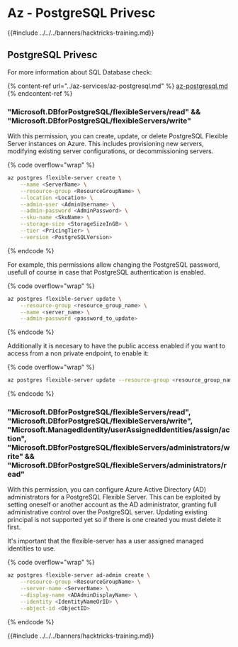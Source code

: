 # Az - PostgreSQL Privesc

{{#include ../../../banners/hacktricks-training.md}}

## PostgreSQL Privesc
For more information about SQL Database check:

{% content-ref url="../az-services/az-postgresql.md" %}
[az-postgresql.md](../az-services/az-postgresql.md)
{% endcontent-ref %}

### "Microsoft.DBforPostgreSQL/flexibleServers/read" && "Microsoft.DBforPostgreSQL/flexibleServers/write"

With this permission, you can create, update, or delete PostgreSQL Flexible Server instances on Azure. This includes provisioning new servers, modifying existing server configurations, or decommissioning servers.

{% code overflow="wrap" %}
```bash
az postgres flexible-server create \
    --name <ServerName> \
    --resource-group <ResourceGroupName> \
    --location <Location> \
    --admin-user <AdminUsername> \
    --admin-password <AdminPassword> \
    --sku-name <SkuName> \
    --storage-size <StorageSizeInGB> \
    --tier <PricingTier> \
    --version <PostgreSQLVersion>
```
{% endcode %}

For example, this permissions allow changing the PostgreSQL password, usefull of course in case that PostgreSQL authentication is enabled.

{% code overflow="wrap" %}
```bash
az postgres flexible-server update \
    --resource-group <resource_group_name> \
    --name <server_name> \
    --admin-password <password_to_update>
```
{% endcode %}

Additionally it is necesary to have the public access enabled if you want to access from a non private endpoint, to enable it:

{% code overflow="wrap" %}
```bash
az postgres flexible-server update --resource-group <resource_group_name> --server-name <server_name> --public-access Enabled
```
{% endcode %}

### "Microsoft.DBforPostgreSQL/flexibleServers/read", "Microsoft.DBforPostgreSQL/flexibleServers/write", "Microsoft.ManagedIdentity/userAssignedIdentities/assign/action", "Microsoft.DBforPostgreSQL/flexibleServers/administrators/write" && "Microsoft.DBforPostgreSQL/flexibleServers/administrators/read"

With this permission, you can configure Azure Active Directory (AD) administrators for a PostgreSQL Flexible Server. This can be exploited by setting oneself or another account as the AD administrator, granting full administrative control over the PostgreSQL server. Updating existing principal is not supported yet so if there is one created you must delete it first.

It's important that the flexible-server has a user assigned managed identities to use.

{% code overflow="wrap" %}
```bash
az postgres flexible-server ad-admin create \
    --resource-group <ResourceGroupName> \
    --server-name <ServerName> \
    --display-name <ADAdminDisplayName> \
    --identity <IdentityNameOrID> \
    --object-id <ObjectID>
```
{% endcode %}

{{#include ../../../banners/hacktricks-training.md}}

